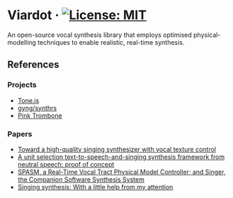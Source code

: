 # Viardot &middot; [![License: MIT](https://img.shields.io/badge/License-MIT-yellow.svg)](https://opensource.org/licenses/MIT)

 An open-source vocal synthesis library that employs optimised physical-modelling techniques to enable realistic, real-time synthesis.

## References
### Projects
- [Tone.js](https://github.com/Tonejs/Tone.js)
- [gyng/synthrs](https://github.com/gyng/synthrs/)
- [Pink Trombone](https://dood.al/pinktrombone/)

### Papers
- [Toward a high-quality singing synthesizer with vocal texture control](https://ccrma.stanford.edu/~vickylu/thesis/)
- [A unit selection text-to-speech-and-singing synthesis framework from neutral speech: proof of concept
](https://asmp-eurasipjournals.springeropen.com/articles/10.1186/s13636-019-0163-y)
- [SPASM, a Real-Time Vocal Tract Physical Model Controller; and Singer, the Companion Software Synthesis System](https://www.jstor.org/stable/3680568?origin=crossref)
- [Singing synthesis: With a little help from my attention](https://www.amazon.science/publications/singing-synthesis-with-a-little-help-from-my-attention)
